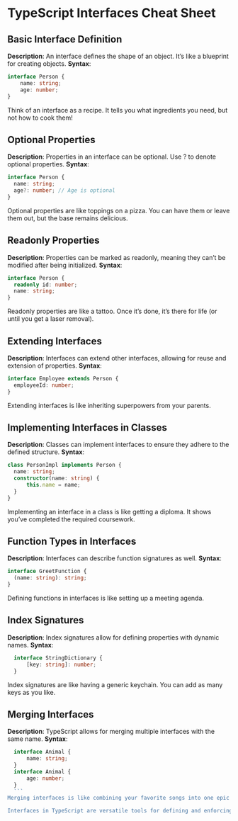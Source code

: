 # TypeScript Interfaces Cheat Sheet

## Basic Interface Definition
**Description**: An interface defines the shape of an object. It’s like a blueprint for creating objects. 
**Syntax**:
  ```typescript
  interface Person {
      name: string;
      age: number;
  }
  ```
Think of an interface as a recipe. It tells you what ingredients you need, but not how to cook them!

## Optional Properties
**Description**: Properties in an interface can be optional. Use ? to denote optional properties.
**Syntax**:
  ```typescript
  interface Person {
    name: string;
    age?: number; // Age is optional
  }
  ```
Optional properties are like toppings on a pizza. You can have them or leave them out, but the base remains delicious.

## Readonly Properties
**Description**: Properties can be marked as readonly, meaning they can’t be modified after being initialized.
**Syntax**:
  ```typescript
  interface Person {
    readonly id: number;
    name: string;
  }
  ```
Readonly properties are like a tattoo. Once it’s done, it’s there for life (or until you get a laser removal).

## Extending Interfaces
**Description**: Interfaces can extend other interfaces, allowing for reuse and extension of properties.
**Syntax**:
  ```typescript
  interface Employee extends Person {
    employeeId: number;
  }
  ```
Extending interfaces is like inheriting superpowers from your parents.

## Implementing Interfaces in Classes
**Description**: Classes can implement interfaces to ensure they adhere to the defined structure.
**Syntax**:
  ```typescript
  class PersonImpl implements Person {
    name: string;
    constructor(name: string) {
        this.name = name;
    }
  }
  ```
Implementing an interface in a class is like getting a diploma. It shows you’ve completed the required coursework.

## Function Types in Interfaces
**Description**: Interfaces can describe function signatures as well.
**Syntax**:
  ```typescript
  interface GreetFunction {
    (name: string): string;
  }
  ```
Defining functions in interfaces is like setting up a meeting agenda.

## Index Signatures
**Description**: Index signatures allow for defining properties with dynamic names.
**Syntax**:
  ```typescript
    interface StringDictionary {
        [key: string]: number;
    }
  ```
Index signatures are like having a generic keychain. You can add as many keys as you like.

## Merging Interfaces
**Description**: TypeScript allows for merging multiple interfaces with the same name.
**Syntax**:
  ```typescript
    interface Animal {
        name: string;
    }
    interface Animal {
        age: number;
    }
    ```
Merging interfaces is like combining your favorite songs into one epic playlist. 

Interfaces in TypeScript are versatile tools for defining and enforcing object shapes. They can be extended, merged, and used to ensure that classes and functions adhere to specific structures.
